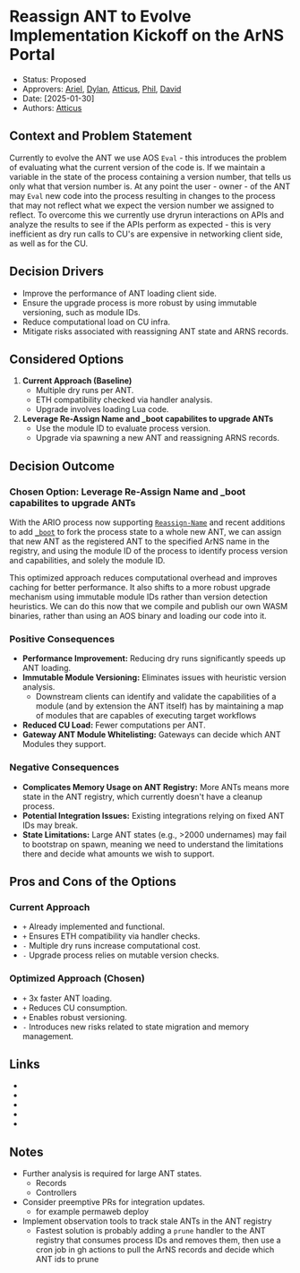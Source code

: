 # Reassign ANT to Evolve Implementation Kickoff on the ArNS Portal

- Status: Proposed
- Approvers: [Ariel], [Dylan], [Atticus], [Phil], [David]
- Date: [2025-01-30]
- Authors: [Atticus]

## Context and Problem Statement

Currently to evolve the ANT we use AOS `Eval` - this introduces the problem of
evaluating what the current version of the code is. If we maintain a variable in
the state of the process containing a version number, that tells us only what
that version number is. At any point the user - owner - of the ANT may `Eval`
new code into the process resulting in changes to the process that may not
reflect what we expect the version number we assigned to reflect. To overcome
this we currently use dryrun interactions on APIs and analyze the results to see
if the APIs perform as expected - this is very inefficient as dry run calls to
CU's are expensive in networking client side, as well as for the CU.

## Decision Drivers

- Improve the performance of ANT loading client side.
- Ensure the upgrade process is more robust by using immutable versioning, such
  as module IDs.
- Reduce computational load on CU infra.
- Mitigate risks associated with reassigning ANT state and ARNS records.

## Considered Options

1. **Current Approach (Baseline)**
   - Multiple dry runs per ANT.
   - ETH compatibility checked via handler analysis.
   - Upgrade involves loading Lua code.
2. **Leverage Re-Assign Name and \_boot capabilites to upgrade ANTs**
   - Use the module ID to evaluate process version.
   - Upgrade via spawning a new ANT and reassigning ARNS records.

## Decision Outcome

### Chosen Option: **Leverage Re-Assign Name and \_boot capabilites to upgrade ANTs**

With the ARIO process now supporting
[`Reassign-Name`](https://github.com/ar-io/ar-io-ant-process/pull/26) and recent
additions to add [`_boot`](https://github.com/ar-io/ar-io-ant-process/pull/57)
to fork the process state to a whole new ANT, we can assign that new ANT as the
registered ANT to the specified ArNS name in the registry, and using the module
ID of the process to identify process version and capabilities, and solely the
module ID.

This optimized approach reduces computational overhead and improves caching for
better performance. It also shifts to a more robust upgrade mechanism using
immutable module IDs rather than version detection heuristics. We can do this
now that we compile and publish our own WASM binaries, rather than using an AOS
binary and loading our code into it.

### Positive Consequences

- **Performance Improvement:** Reducing dry runs significantly speeds up ANT
  loading.
- **Immutable Module Versioning:** Eliminates issues with heuristic version
  analysis.
  - Downstream clients can identify and validate the capabilities of a module
    (and by extension the ANT itself) has by maintaining a map of modules that
    are capables of executing target workflows
- **Reduced CU Load:** Fewer computations per ANT.
- **Gateway ANT Module Whitelisting:** Gateways can decide which ANT Modules
  they support.

### Negative Consequences

- **Complicates Memory Usage on ANT Registry:** More ANTs means more state in
  the ANT registry, which currently doesn't have a cleanup process.
- **Potential Integration Issues:** Existing integrations relying on fixed ANT
  IDs may break.
- **State Limitations:** Large ANT states (e.g., >2000 undernames) may fail to
  bootstrap on spawn, meaning we need to understand the limitations there and
  decide what amounts we wish to support.

## Pros and Cons of the Options

### Current Approach

- `+` Already implemented and functional.
- `+` Ensures ETH compatibility via handler checks.
- `-` Multiple dry runs increase computational cost.
- `-` Upgrade process relies on mutable version checks.

### Optimized Approach (Chosen)

- `+` 3x faster ANT loading.
- `+` Reduces CU consumption.
- `+` Enables robust versioning.
- `-` Introduces new risks related to state migration and memory management.

## Links

- [Ariel]: https://github.com/arielmelendez
- [David]: https://github.com/djwhitt
- [Dylan]: https://github.com/dtfiedler
- [Atticus]: https://github.com/atticusofsparta
- [Phil]: https://github.com/vilenarios

## Notes

- Further analysis is required for large ANT states.
  - Records
  - Controllers
- Consider preemptive PRs for integration updates.
  - for example permaweb deploy
- Implement observation tools to track stale ANTs in the ANT registry
  - Fastest solution is probably adding a `prune` handler to the ANT registry
    that consumes process IDs and removes them, then use a cron job in gh
    actions to pull the ArNS records and decide which ANT ids to prune

